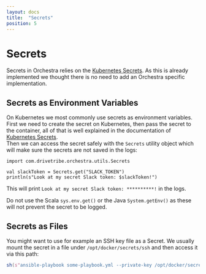 ```yaml
---
layout: docs
title:  "Secrets"
position: 5
---
```


# Secrets

Secrets in Orchestra relies on the [Kubernetes Secrets](https://kubernetes.io/docs/concepts/configuration/secret/). As
this is already implemented we thought there is no need to add an Orchestra specific implementation.

## Secrets as Environment Variables
On Kubernetes we most commonly use secrets as environment variables.  
First we need to create the secret on Kubernetes, then pass the secret to the container, all of that is well explained
in the documentation of [Kubernetes Secrets](https://kubernetes.io/docs/concepts/configuration/secret/).  
Then we can access the secret safely with the `Secrets` utility object which will make sure the secrets are not saved in
the logs:
```tut:silent
import com.drivetribe.orchestra.utils.Secrets

val slackToken = Secrets.get("SLACK_TOKEN")
println(s"Look at my secret Slack token: $slackToken!")
```
This will print `Look at my secret Slack token: **********!` in the logs.

Do not use the Scala `sys.env.get()` or the Java `System.getEnv()` as these will not prevent the secret to be logged.

## Secrets as Files
You might want to use for example an SSH key file as a Secret. We usually mount the secret in a file under
`/opt/docker/secrets/ssh` and then access it via this path:
```scala
sh(s"ansible-playbook some-playbook.yml --private-key /opt/docker/secrets/ssh")
```
